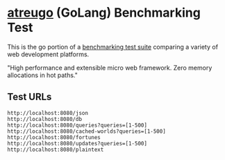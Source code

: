 # [atreugo](https://github.com/savsgio/atreugo) (GoLang) Benchmarking Test

This is the go portion of a [benchmarking test suite](https://www.techempower.com/benchmarks/) comparing a variety of web development platforms.

"High performance and extensible micro web framework. Zero memory allocations in hot paths."

## Test URLs

    http://localhost:8080/json
    http://localhost:8080/db
    http://localhost:8080/queries?queries=[1-500]
    http://localhost:8080/cached-worlds?queries=[1-500]
    http://localhost:8080/fortunes
    http://localhost:8080/updates?queries=[1-500]
    http://localhost:8080/plaintext
